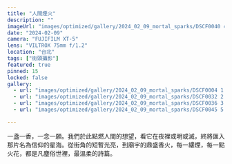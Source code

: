 ```yaml
---
title: "人間煙火"
description: ""
imageUrl: "images/optimized/gallery/2024_02_09_mortal_sparks/DSCF0040 4 Edited.webp"
date: "2024-02-09"
camera: "FUJIFILM XT-5"
lens: "VILTROX 75mm f/1.2"
location: "台北"
tags: ["街頭攝影"]
featured: true
pinned: 15
locked: false
gallery:
  - url: "images/optimized/gallery/2024_02_09_mortal_sparks/DSCF0004 1 Edited.webp"
  - url: "images/optimized/gallery/2024_02_09_mortal_sparks/DSCF0032 2 Edited.webp"
  - url: "images/optimized/gallery/2024_02_09_mortal_sparks/DSCF0036 3 Edited.webp"
  - url: "images/optimized/gallery/2024_02_09_mortal_sparks/DSCF0045 5 Edited.webp"

---
```


一盞一香，一念一願。我們於此點燃人間的想望，看它在夜裡或明或滅，終將匯入那片名為信仰的星海。從街角的短暫光亮，到廟宇的鼎盛香火，每一縷煙，每一點火花，都是凡塵俗世裡，最溫柔的詩篇。